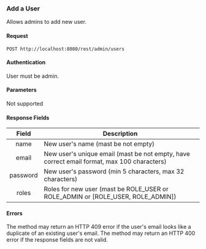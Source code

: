 ### Add a User
Allows admins to add new user.

#### Request
`POST http://localhost:8080/rest/admin/users`

#### Authentication
User must be admin.

#### Parameters
Not supported

#### Response Fields
|  Field   | Description                                                                                |
|:--------:|--------------------------------------------------------------------------------------------|
|   name   | New user's name (mast be not empty)                                                        |
|   email  | New user's unique email (mast be not empty, have correct email format, max 100 characters) |
| password | New user's password (min 5 characters, max 32 characters)                                  |
|   roles  | Roles for new user (mast be ROLE_USER or ROLE_ADMIN or [ROLE_USER, ROLE_ADMIN])            |

#### Errors
The method may return an HTTP 409 error if the user's email looks like a duplicate of an existing user's email.
The method may return an HTTP 400 error if the response fields are not valid.